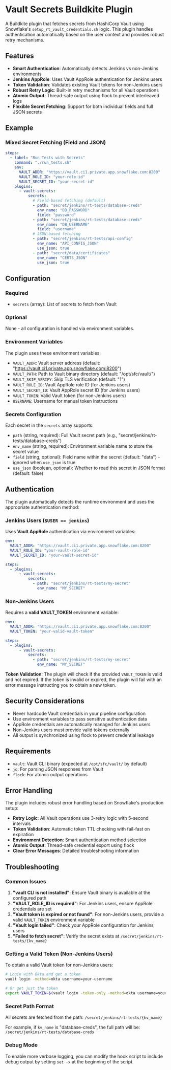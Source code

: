 # Vault Secrets Buildkite Plugin

A Buildkite plugin that fetches secrets from HashiCorp Vault using Snowflake's `setup_rt_vault_credentials.sh` logic. This plugin handles authentication automatically based on the user context and provides robust retry mechanisms.

## Features

- **Smart Authentication**: Automatically detects Jenkins vs non-Jenkins environments
- **Jenkins AppRole**: Uses Vault AppRole authentication for Jenkins users
- **Token Validation**: Validates existing Vault tokens for non-Jenkins users
- **Robust Retry Logic**: Built-in retry mechanisms for all Vault operations
- **Atomic Output**: Thread-safe output using flock to prevent interleaved logs
- **Flexible Secret Fetching**: Support for both individual fields and full JSON secrets

## Example

### Mixed Secret Fetching (Field and JSON)

```yaml
steps:
  - label: "Run Tests with Secrets"
    command: "./run_tests.sh"
    env:
      VAULT_ADDR: "https://vault.ci1.private.app.snowflake.com:8200"
      VAULT_ROLE_ID: "your-role-id"
      VAULT_SECRET_ID: "your-secret-id"
    plugins:
      - vault-secrets:
          secrets:
            # Field-based fetching (default)
            - path: "secret/jenkins/rt-tests/database-creds"
              env_name: "DB_PASSWORD"
              field: "password"
            - path: "secret/jenkins/rt-tests/database-creds"
              env_name: "DB_USERNAME"
              field: "username"
            # JSON-based fetching
            - path: "secret/jenkins/rt-tests/api-config"
              env_name: "API_CONFIG_JSON"
              use_json: true
            - path: "secret/data/certificates"
              env_name: "CERTS_JSON"
              use_json: true
```

## Configuration

### Required

- `secrets` (array): List of secrets to fetch from Vault

### Optional

None - all configuration is handled via environment variables.

### Environment Variables

The plugin uses these environment variables:

- `VAULT_ADDR`: Vault server address (default: "https://vault.ci1.private.app.snowflake.com:8200")
- `VAULT_PATH`: Path to Vault binary directory (default: "/opt/sfc/vault/")
- `VAULT_SKIP_VERIFY`: Skip TLS verification (default: "1")
- `VAULT_ROLE_ID`: Vault AppRole role ID (for Jenkins users)
- `VAULT_SECRET_ID`: Vault AppRole secret ID (for Jenkins users)
- `VAULT_TOKEN`: Valid Vault token (for non-Jenkins users)
- `USERNAME`: Username for manual token instructions

### Secrets Configuration

Each secret in the `secrets` array supports:

- `path` (string, required): Full Vault secret path (e.g., "secret/jenkins/rt-tests/database-creds")
- `env_name` (string, required): Environment variable name to store the secret value
- `field` (string, optional): Field name within the secret (default: "data") - ignored when `use_json` is true
- `use_json` (boolean, optional): Whether to read this secret in JSON format (default: false)

## Authentication

The plugin automatically detects the runtime environment and uses the appropriate authentication method:

### Jenkins Users (`$USER == jenkins`)

Uses **Vault AppRole** authentication via environment variables:

```yaml
env:
  VAULT_ADDR: "https://vault.ci1.private.app.snowflake.com:8200"
  VAULT_ROLE_ID: "your-vault-role-id"
  VAULT_SECRET_ID: "your-vault-secret-id"

steps:
  - plugins:
      - vault-secrets:
          secrets:
            - path: "secret/jenkins/rt-tests/my-secret"
              env_name: "MY_SECRET"
```

### Non-Jenkins Users

Requires a **valid VAULT_TOKEN** environment variable:

```yaml
env:
  VAULT_ADDR: "https://vault.ci1.private.app.snowflake.com:8200"
  VAULT_TOKEN: "your-valid-vault-token"

steps:
  - plugins:
      - vault-secrets:
          secrets:
            - path: "secret/jenkins/rt-tests/my-secret"
              env_name: "MY_SECRET"
```

**Token Validation**: The plugin will check if the provided `VAULT_TOKEN` is valid and not expired. If the token is invalid or expired, the plugin will fail with an error message instructing you to obtain a new token.

## Security Considerations

- Never hardcode Vault credentials in your pipeline configuration
- Use environment variables to pass sensitive authentication data
- AppRole credentials are automatically managed for Jenkins users
- Non-Jenkins users must provide valid tokens externally
- All output is synchronized using flock to prevent credential leakage

## Requirements

- `vault`: Vault CLI binary (expected at `/opt/sfc/vault/` by default)
- `jq`: For parsing JSON responses from Vault
- `flock`: For atomic output operations

## Error Handling

The plugin includes robust error handling based on Snowflake's production setup:

- **Retry Logic**: All Vault operations use 3-retry logic with 5-second intervals
- **Token Validation**: Automatic token TTL checking with fail-fast on expiration
- **Environment Detection**: Smart authentication method selection
- **Atomic Output**: Thread-safe credential export using flock
- **Clear Error Messages**: Detailed troubleshooting information

## Troubleshooting

### Common Issues

1. **"vault CLI is not installed"**: Ensure Vault binary is available at the configured path
2. **"VAULT_ROLE_ID is required"**: For Jenkins users, ensure AppRole credentials are set
3. **"Vault token is expired or not found"**: For non-Jenkins users, provide a valid `VAULT_TOKEN` environment variable
4. **"Vault login failed"**: Check your AppRole configuration for Jenkins users
5. **"Failed to fetch secret"**: Verify the secret exists at `/secret/jenkins/rt-tests/{kv_name}`

### Getting a Valid Token (Non-Jenkins Users)

To obtain a valid Vault token for non-Jenkins users:

```bash
# Login with Okta and get a token
vault login -method=okta username=your-username

# Or get just the token
export VAULT_TOKEN=$(vault login -token-only -method=okta username=your-username)
```

### Secret Path Format

All secrets are fetched from the path: `/secret/jenkins/rt-tests/{kv_name}`

For example, if `kv_name` is "database-creds", the full path will be:
`/secret/jenkins/rt-tests/database-creds`

### Debug Mode

To enable more verbose logging, you can modify the hook script to include debug output by setting `set -x` at the beginning of the script.
